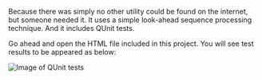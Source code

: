 Because there was simply no other utility could be found on the internet, but someone needed it. It uses a simple look-ahead sequence processing technique. And it includes QUnit tests.

Go ahead and open the HTML file included in this project. You will see test results to be appeared as below:

![Image of QUnit tests](https://raw.githubusercontent.com/tsaqib/number-to-bangla/master/number-to-bangla.png)